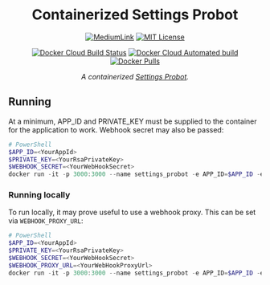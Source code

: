 <div align="center">

# Containerized Settings Probot

[![MediumLink](https://img.shields.io/badge/Read%20about%20another%20image%20on%20-Medium-lightgrey?style=flat-square)][medium] [![MIT License](https://img.shields.io/dub/l/vibe-d.svg?style=flat-square)](https://github.com/JoshuaTheMiller/SettingsProbot-Image/blob/main/LICENSE) 

[![Docker Cloud Build Status](https://img.shields.io/docker/cloud/build/trfc/settingsprobot?style=flat-square)][dockerHub] [![Docker Cloud Automated build](https://img.shields.io/docker/cloud/automated/trfc/settingsprobot?style=flat-square)][dockerHub] [![Docker Pulls](https://img.shields.io/docker/pulls/trfc/settingsprobot?style=flat-square)][dockerHub]

*A containerized [Settings Probot](https://github.com/probot/settings).*

</div>

## Running

At a minimum, APP_ID and PRIVATE_KEY must be supplied to the container for the application to work. Webhook secret may also be passed:

```ps1
# PowerShell
$APP_ID=<YourAppId>
$PRIVATE_KEY=<YourRsaPrivateKey>
$WEBHOOK_SECRET=<YourWebHookSecret>
docker run -it -p 3000:3000 --name settings_probot -e APP_ID=$APP_ID -e PRIVATE_KEY=$PRIVATE_KEY -e WEBHOOK_SECRET=$WEBHOOK_SECRET trfc:settingsprobot 
```

### Running locally

To run locally, it may prove useful to use a webhook proxy. This can be set via `WEBHOOK_PROXY_URL`:

```ps1
# PowerShell
$APP_ID=<YourAppId>
$PRIVATE_KEY=<YourRsaPrivateKey>
$WEBHOOK_SECRET=<YourWebHookSecret>
$WEBHOOK_PROXY_URL=<YourWebHookProxyUrl>
docker run -it -p 3000:3000 --name settings_probot -e APP_ID=$APP_ID -e PRIVATE_KEY=$PRIVATE_KEY -e WEBHOOK_SECRET=$WEBHOOK_SECRET -e WEBHOOK_PROXY_URL=$WEBHOOK_PROXY_URL trfc:settingsprobot 
```

[dockerHub]: https://hub.docker.com/repository/docker/trfc/settingsprobot
[medium]: https://bit.ly/MediumTerrariaServer